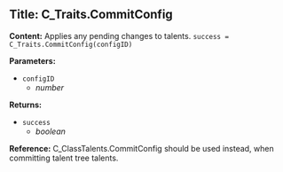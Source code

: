 ## Title: C_Traits.CommitConfig

**Content:**
Applies any pending changes to talents.
`success = C_Traits.CommitConfig(configID)`

**Parameters:**
- `configID`
  - *number*

**Returns:**
- `success`
  - *boolean*

**Reference:**
C_ClassTalents.CommitConfig should be used instead, when committing talent tree talents.